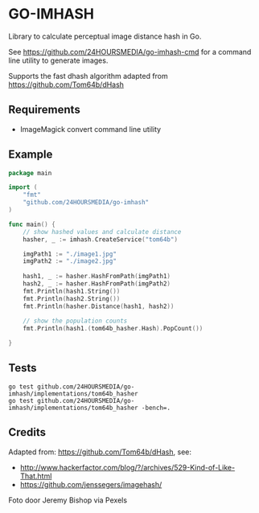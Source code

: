 # GO-IMHASH

Library to calculate perceptual image distance hash in Go.

See https://github.com/24HOURSMEDIA/go-imhash-cmd for a command line utility
to generate images.

Supports the fast dhash algorithm adapted from https://github.com/Tom64b/dHash

## Requirements

- ImageMagick convert command line utility

## Example

```go
package main

import (
	"fmt"
    "github.com/24HOURSMEDIA/go-imhash"
)

func main() {
    // show hashed values and calculate distance 
	hasher, _ := imhash.CreateService("tom64b")

    imgPath1 := "./image1.jpg"
    imgPath2 := "./image2.jpg"
   
    hash1, _ := hasher.HashFromPath(imgPath1)
    hash2, _ := hasher.HashFromPath(imgPath2)
    fmt.Println(hash1.String())
    fmt.Println(hash2.String())
    fmt.Println(hasher.Distance(hash1, hash2))
    
    // show the population counts
    fmt.Println(hash1.(tom64b_hasher.Hash).PopCount())

}
```

## Tests

```
go test github.com/24HOURSMEDIA/go-imhash/implementations/tom64b_hasher
go test github.com/24HOURSMEDIA/go-imhash/implementations/tom64b_hasher -bench=.
```

## Credits

Adapted from: https://github.com/Tom64b/dHash,
see: 
* http://www.hackerfactor.com/blog/?/archives/529-Kind-of-Like-That.html
* https://github.com/jenssegers/imagehash/

Foto door Jeremy Bishop via Pexels